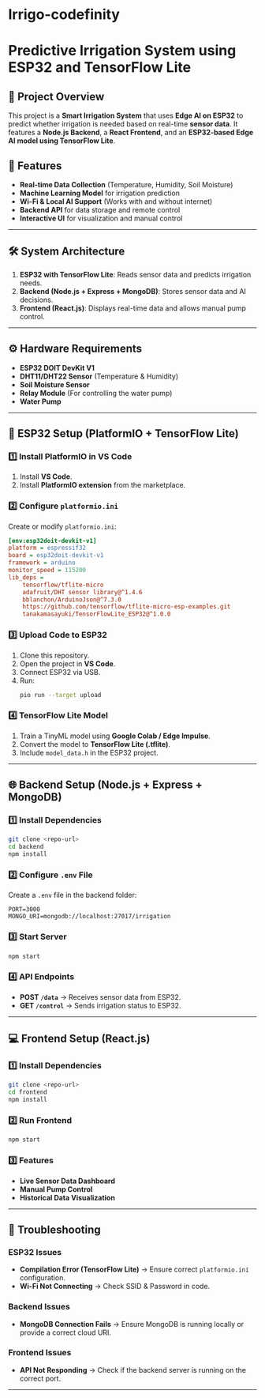 # Irrigo-codefinity

# Predictive Irrigation System using ESP32 and TensorFlow Lite

## 📌 Project Overview
This project is a **Smart Irrigation System** that uses **Edge AI on ESP32** to predict whether irrigation is needed based on real-time **sensor data**. It features a **Node.js Backend**, a **React Frontend**, and an **ESP32-based Edge AI model using TensorFlow Lite**.

## 🚀 Features
- **Real-time Data Collection** (Temperature, Humidity, Soil Moisture)
- **Machine Learning Model** for irrigation prediction
- **Wi-Fi & Local AI Support** (Works with and without internet)
- **Backend API** for data storage and remote control
- **Interactive UI** for visualization and manual control

---

## 🛠️ System Architecture
1. **ESP32 with TensorFlow Lite**: Reads sensor data and predicts irrigation needs.
2. **Backend (Node.js + Express + MongoDB)**: Stores sensor data and AI decisions.
3. **Frontend (React.js)**: Displays real-time data and allows manual pump control.

---

## ⚙️ Hardware Requirements
- **ESP32 DOIT DevKit V1**
- **DHT11/DHT22 Sensor** (Temperature & Humidity)
- **Soil Moisture Sensor**
- **Relay Module** (For controlling the water pump)
- **Water Pump**

---

## 📌 ESP32 Setup (PlatformIO + TensorFlow Lite)

### 1️⃣ Install **PlatformIO** in VS Code
1. Install **VS Code**.
2. Install **PlatformIO extension** from the marketplace.

### 2️⃣ Configure `platformio.ini`
Create or modify `platformio.ini`:
```ini
[env:esp32doit-devkit-v1]
platform = espressif32
board = esp32doit-devkit-v1
framework = arduino
monitor_speed = 115200
lib_deps =
    tensorflow/tflite-micro
    adafruit/DHT sensor library@^1.4.6
    bblanchon/ArduinoJson@^7.3.0
    https://github.com/tensorflow/tflite-micro-esp-examples.git
    tanakamasayuki/TensorFlowLite_ESP32@^1.0.0
```

### 3️⃣ Upload Code to ESP32
1. Clone this repository.
2. Open the project in **VS Code**.
3. Connect ESP32 via USB.
4. Run:
   ```sh
   pio run --target upload
   ```

### 4️⃣ TensorFlow Lite Model
1. Train a TinyML model using **Google Colab / Edge Impulse**.
2. Convert the model to **TensorFlow Lite (.tflite)**.
3. Include `model_data.h` in the ESP32 project.

---

## 🌐 Backend Setup (Node.js + Express + MongoDB)

### 1️⃣ Install Dependencies
```sh
git clone <repo-url>
cd backend
npm install
```

### 2️⃣ Configure `.env` File
Create a `.env` file in the backend folder:
```env
PORT=3000
MONGO_URI=mongodb://localhost:27017/irrigation
```

### 3️⃣ Start Server
```sh
npm start
```

### 4️⃣ API Endpoints
- **POST `/data`** → Receives sensor data from ESP32.
- **GET `/control`** → Sends irrigation status to ESP32.

---

## 💻 Frontend Setup (React.js)

### 1️⃣ Install Dependencies
```sh
git clone <repo-url>
cd frontend
npm install
```

### 2️⃣ Run Frontend
```sh
npm start
```

### 3️⃣ Features
- **Live Sensor Data Dashboard**
- **Manual Pump Control**
- **Historical Data Visualization**

---

## 🔧 Troubleshooting
### ESP32 Issues
- **Compilation Error (TensorFlow Lite)** → Ensure correct `platformio.ini` configuration.
- **Wi-Fi Not Connecting** → Check SSID & Password in code.

### Backend Issues
- **MongoDB Connection Fails** → Ensure MongoDB is running locally or provide a correct cloud URI.

### Frontend Issues
- **API Not Responding** → Check if the backend server is running on the correct port.

---


